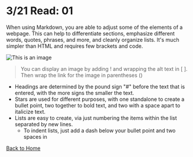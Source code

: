 # 3/21 Read: 01 ##

When using Markdown, you are able to adjust some of the elements of a webpage. This can help to differentiate sections, emphasize different words, quotes, phrases, and more, and cleanly organize lists. It's much simpler than HTML and requires few brackets and code.

![This is an image](https://res.cloudinary.com/practicaldev/image/fetch/s--CRJTTGM8--/c_imagga_scale,f_auto,fl_progressive,h_900,q_auto,w_1600/https://dev-to-uploads.s3.amazonaws.com/i/g595slgphyi9lkqz2u18.png)

>You can display an image by adding ! and wrapping the alt text in [ ]. Then wrap the link for the image in parentheses ()

* Headings are determined by the pound sign "#" before the text that is entered, with the more signs the smaller the text.
* Stars are used for different purposes, with one standalone to create a bullet point, two together to bold text, and two with a space apart to italicize text.
* Lists are easy to create, via just numbering the items within the list separated by new lines.
  * To indent lists, just add a dash below your bullet point and two spaces in

[Back to Home](README.md)

